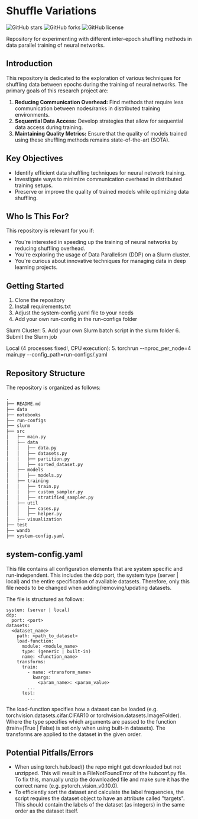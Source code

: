 # Shuffle Variations

![GitHub stars](https://img.shields.io/github/stars/BraSDon/shuffle-variations)
![GitHub forks](https://img.shields.io/github/forks/BraSDon/shuffle-variations)
![GitHub license](https://img.shields.io/github/license/BraSDon/shuffle-variations)

Repository for experimenting with different inter-epoch shuffling methods in data parallel training of neural networks.

## Introduction

This repository is dedicated to the exploration of various techniques for shuffling data between epochs during the training of neural networks. The primary goals of this research project are:

1. **Reducing Communication Overhead:** Find methods that require less communication between nodes/ranks in distributed training environments.
2. **Sequential Data Access:** Develop strategies that allow for sequential data access during training.
3. **Maintaining Quality Metrics:** Ensure that the quality of models trained using these shuffling methods remains state-of-the-art (SOTA).

## Key Objectives

- Identify efficient data shuffling techniques for neural network training.
- Investigate ways to minimize communication overhead in distributed training setups.
- Preserve or improve the quality of trained models while optimizing data shuffling.

## Who Is This For?

This repository is relevant for you if:

- You're interested in speeding up the training of neural networks by reducing shuffling overhead.
- You're exploring the usage of Data Parallelism (DDP) on a Slurm cluster.
- You're curious about innovative techniques for managing data in deep learning projects.

## Getting Started
1. Clone the repository
2. Install requirements.txt
3. Adjust the system-config.yaml file to your needs
4. Add your own run-config in the run-configs folder

Slurm Cluster:
5. Add your own Slurm batch script in the slurm folder
6. Submit the Slurm job

Local (4 processes fixed!, CPU execution):
5. torchrun --nproc_per_node=4 main.py --config_path=run-configs/<your-config>.yaml

## Repository Structure

The repository is organized as follows:

```markdown
.
├── README.md
├── data
├── notebooks
├── run-configs
├── slurm
├── src
│   ├── main.py
│   ├── data
│   │   ├── data.py
│   │   ├── datasets.py
│   │   ├── partition.py
│   │   ├── sorted_dataset.py
│   ├── models
│   │   ├── models.py
│   ├── training
│   │   ├── train.py
│   │   ├── custom_sampler.py
│   │   ├── stratified_sampler.py
│   ├── util
│   │   ├── cases.py
│   │   ├── helper.py
│   ├── visualization
├── test
├── wandb
├── system-config.yaml

```

## system-config.yaml
This file contains all configuration elements that are system specific and run-independent.
This includes the ddp port, the system type (server | local) and the entire specification of available datasets.
Therefore, only this file needs to be changed when adding/removing/updating datasets.

The file is structured as follows:
```
system: (server | local)
ddp:
  port: <port>
datasets:
  <dataset_name>
    path: <path_to_dataset>
    load-function:
      module: <module_name>
      type: (generic | built-in)
      name: <function_name>
    transforms:
      train:
        - name: <transform_name>
          kwargs:
            <param_name>: <param_value>
        ...
      test:
        ...
```
The load-function specifies how a dataset can be loaded 
(e.g. torchvision.datasets.cifar.CIFAR10 or torchvision.datasets.ImageFolder). 
Where the type specifies which arguments are passed to the function 
(train=(True | False) is set only when using built-in datasets).
The transforms are applied to the dataset in the given order.

## Potential Pitfalls/Errors
- When using torch.hub.load() the repo might get downloaded but not unzipped. 
  This will result in a FileNotFoundError of the hubconf.py file. 
  To fix this, manually unzip the downloaded file and make sure it has the correct name (e.g. pytorch_vision_v0.10.0).
- To efficiently sort the dataset and calculate the label frequencies, the script requires the dataset object to have 
  an attribute called "targets". This should contain the labels of the dataset (as integers) 
  in the same order as the dataset itself.